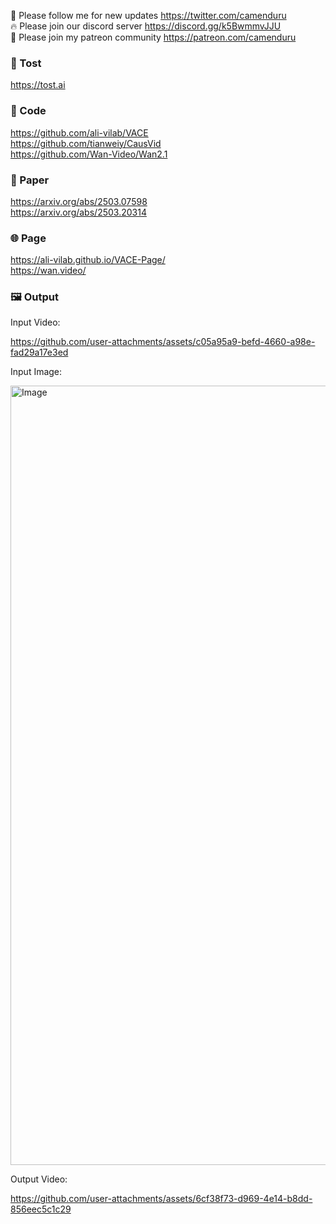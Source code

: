 🐣 Please follow me for new updates https://twitter.com/camenduru <br />
🔥 Please join our discord server https://discord.gg/k5BwmmvJJU <br />
🥳 Please join my patreon community https://patreon.com/camenduru <br />

###  🥪 Tost
https://tost.ai

### 🧬 Code
https://github.com/ali-vilab/VACE <br />
https://github.com/tianweiy/CausVid <br />
https://github.com/Wan-Video/Wan2.1

### 📄 Paper
https://arxiv.org/abs/2503.07598 <br />
https://arxiv.org/abs/2503.20314

### 🌐 Page
https://ali-vilab.github.io/VACE-Page/ <br />
https://wan.video/

### 🖼 Output

Input Video:

https://github.com/user-attachments/assets/c05a95a9-befd-4660-a98e-fad29a17e3ed

Input Image:

<img width="1251" height="1247" alt="Image" src="https://github.com/user-attachments/assets/7d52265d-1bbf-41f9-9d3b-460cde433db1" />

Output Video:

https://github.com/user-attachments/assets/6cf38f73-d969-4e14-b8dd-856eec5c1c29
